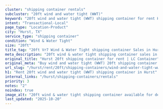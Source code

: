 ```yaml
---
cluster: "shipping container rentals"
subcluster: "20ft wind and water tight (WWT)"
keyword: "20ft wind and water tight (WWT) shipping container for rent Hurst, TX"
intent: "Transactional-Local"
page_type: "Location-Product"
city: "Hurst, TX"
service_type: "shipping container"
condition: "Wind & Water Tight"
size: "20ft"
title_tag: "20ft Vr7 Wind & Water Tight shipping container Sales in Hurst | LC Container"
meta_description: "20ft wind & water tight shipping container sales in Hurst. Fast delivery, competitive pricing. Serving shipping containers area. Quote ID: X3W. Call (214) 524-4168 for your free quote today."
original_title: "Hurst 20ft shipping container for rent | LC Container"
original_meta: "Buy wind and water tight (WWT) 20ft shipping container rent with local delivery in Hurst, TX. LC Container — local Since 2003. Request a fast quote today."
url_slug: "/hurst/rent/20ft/shipping-containers/wind-and-water-tight-wwt"
h1: "Rent 20ft wind and water tight (WWT) shipping container in Hurst"
internal_links: "/hurst/shipping-containers/rentals"
priority: 3
notes: "2"
noindex: true
image_alt: "20ft wind & water tight shipping container available for delivery in Hurst"
last_updated: "2025-10-20"
---
```


<!-- TODO: Add unique city/inventory copy, images, and internal links here. -->

